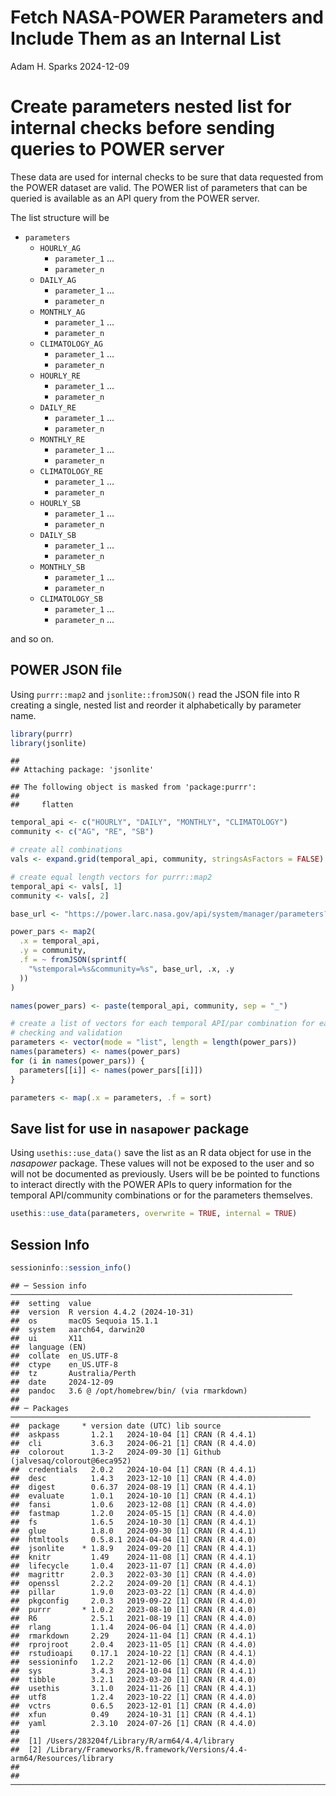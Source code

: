 Fetch NASA-POWER Parameters and Include Them as an Internal List
================
Adam H. Sparks
2024-12-09

# Create parameters nested list for internal checks before sending queries to POWER server

These data are used for internal checks to be sure that data requested
from the POWER dataset are valid. The POWER list of parameters that can
be queried is available as an API query from the POWER server.

The list structure will be

- `parameters`
  - `HOURLY_AG`
    - `parameter_1` …
    - `parameter_n`
  - `DAILY_AG`
    - `parameter_1` …
    - `parameter_n`
  - `MONTHLY_AG`
    - `parameter_1` …
    - `parameter_n`
  - `CLIMATOLOGY_AG`
    - `parameter_1` …
    - `parameter_n`
  - `HOURLY_RE`
    - `parameter_1` …
    - `parameter_n`
  - `DAILY_RE`
    - `parameter_1` …
    - `parameter_n`
  - `MONTHLY_RE`
    - `parameter_1` …
    - `parameter_n`
  - `CLIMATOLOGY_RE`
    - `parameter_1` …
    - `parameter_n`
  - `HOURLY_SB`
    - `parameter_1` …
    - `parameter_n`
  - `DAILY_SB`
    - `parameter_1` …
    - `parameter_n`
  - `MONTHLY_SB`
    - `parameter_1` …
    - `parameter_n`
  - `CLIMATOLOGY_SB`
    - `parameter_1` …
    - `parameter_n` …

and so on.

## POWER JSON file

Using `purrr::map2` and `jsonlite::fromJSON()` read the JSON file into R
creating a single, nested list and reorder it alphabetically by
parameter name.

``` r
library(purrr)
library(jsonlite)
```

    ## 
    ## Attaching package: 'jsonlite'

    ## The following object is masked from 'package:purrr':
    ## 
    ##     flatten

``` r
temporal_api <- c("HOURLY", "DAILY", "MONTHLY", "CLIMATOLOGY")
community <- c("AG", "RE", "SB")

# create all combinations
vals <- expand.grid(temporal_api, community, stringsAsFactors = FALSE)

# create equal length vectors for purrr::map2
temporal_api <- vals[, 1]
community <- vals[, 2]

base_url <- "https://power.larc.nasa.gov/api/system/manager/parameters?"

power_pars <- map2(
  .x = temporal_api,
  .y = community,
  .f = ~ fromJSON(sprintf(
    "%stemporal=%s&community=%s", base_url, .x, .y
  ))
)

names(power_pars) <- paste(temporal_api, community, sep = "_")

# create a list of vectors for each temporal API/par combination for easier
# checking and validation
parameters <- vector(mode = "list", length = length(power_pars))
names(parameters) <- names(power_pars)
for (i in names(power_pars)) {
  parameters[[i]] <- names(power_pars[[i]])
}

parameters <- map(.x = parameters, .f = sort)
```

## Save list for use in `nasapower` package

Using `usethis::use_data()` save the list as an R data object for use in
the *nasapower* package. These values will not be exposed to the user
and so will not be documented as previously. Users will be be pointed to
functions to interact directly with the POWER APIs to query information
for the temporal API/community combinations or for the parameters
themselves.

``` r
usethis::use_data(parameters, overwrite = TRUE, internal = TRUE)
```

## Session Info

``` r
sessioninfo::session_info()
```

    ## ─ Session info ───────────────────────────────────────────────────────────────
    ##  setting  value
    ##  version  R version 4.4.2 (2024-10-31)
    ##  os       macOS Sequoia 15.1.1
    ##  system   aarch64, darwin20
    ##  ui       X11
    ##  language (EN)
    ##  collate  en_US.UTF-8
    ##  ctype    en_US.UTF-8
    ##  tz       Australia/Perth
    ##  date     2024-12-09
    ##  pandoc   3.6 @ /opt/homebrew/bin/ (via rmarkdown)
    ## 
    ## ─ Packages ───────────────────────────────────────────────────────────────────
    ##  package     * version date (UTC) lib source
    ##  askpass       1.2.1   2024-10-04 [1] CRAN (R 4.4.1)
    ##  cli           3.6.3   2024-06-21 [1] CRAN (R 4.4.0)
    ##  colorout      1.3-2   2024-09-30 [1] Github (jalvesaq/colorout@6eca952)
    ##  credentials   2.0.2   2024-10-04 [1] CRAN (R 4.4.1)
    ##  desc          1.4.3   2023-12-10 [1] CRAN (R 4.4.0)
    ##  digest        0.6.37  2024-08-19 [1] CRAN (R 4.4.1)
    ##  evaluate      1.0.1   2024-10-10 [1] CRAN (R 4.4.1)
    ##  fansi         1.0.6   2023-12-08 [1] CRAN (R 4.4.0)
    ##  fastmap       1.2.0   2024-05-15 [1] CRAN (R 4.4.0)
    ##  fs            1.6.5   2024-10-30 [1] CRAN (R 4.4.1)
    ##  glue          1.8.0   2024-09-30 [1] CRAN (R 4.4.1)
    ##  htmltools     0.5.8.1 2024-04-04 [1] CRAN (R 4.4.0)
    ##  jsonlite    * 1.8.9   2024-09-20 [1] CRAN (R 4.4.1)
    ##  knitr         1.49    2024-11-08 [1] CRAN (R 4.4.1)
    ##  lifecycle     1.0.4   2023-11-07 [1] CRAN (R 4.4.0)
    ##  magrittr      2.0.3   2022-03-30 [1] CRAN (R 4.4.0)
    ##  openssl       2.2.2   2024-09-20 [1] CRAN (R 4.4.1)
    ##  pillar        1.9.0   2023-03-22 [1] CRAN (R 4.4.0)
    ##  pkgconfig     2.0.3   2019-09-22 [1] CRAN (R 4.4.0)
    ##  purrr       * 1.0.2   2023-08-10 [1] CRAN (R 4.4.0)
    ##  R6            2.5.1   2021-08-19 [1] CRAN (R 4.4.0)
    ##  rlang         1.1.4   2024-06-04 [1] CRAN (R 4.4.0)
    ##  rmarkdown     2.29    2024-11-04 [1] CRAN (R 4.4.1)
    ##  rprojroot     2.0.4   2023-11-05 [1] CRAN (R 4.4.0)
    ##  rstudioapi    0.17.1  2024-10-22 [1] CRAN (R 4.4.1)
    ##  sessioninfo   1.2.2   2021-12-06 [1] CRAN (R 4.4.0)
    ##  sys           3.4.3   2024-10-04 [1] CRAN (R 4.4.1)
    ##  tibble        3.2.1   2023-03-20 [1] CRAN (R 4.4.0)
    ##  usethis       3.1.0   2024-11-26 [1] CRAN (R 4.4.1)
    ##  utf8          1.2.4   2023-10-22 [1] CRAN (R 4.4.0)
    ##  vctrs         0.6.5   2023-12-01 [1] CRAN (R 4.4.0)
    ##  xfun          0.49    2024-10-31 [1] CRAN (R 4.4.1)
    ##  yaml          2.3.10  2024-07-26 [1] CRAN (R 4.4.0)
    ## 
    ##  [1] /Users/283204f/Library/R/arm64/4.4/library
    ##  [2] /Library/Frameworks/R.framework/Versions/4.4-arm64/Resources/library
    ## 
    ## ──────────────────────────────────────────────────────────────────────────────
